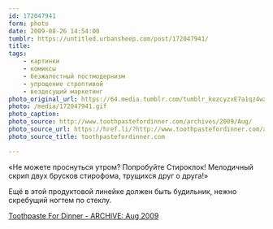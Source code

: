 ```yaml
---
id: 172047941
form: photo
date: 2009-08-26 14:54:00
tumblr: https://untitled.urbansheep.com/post/172047941/
title:
tags:
    - картинки
    - комиксы
    - безжалостный постмодернизм
    - упрощение строптивой
    - вездесущий маркетинг
photo_original_url: https://64.media.tumblr.com/tumblr_kozcyzxE7a1qz4wzio1_640.gif
photo: /media/172047941.gif
photo_caption: 
photo_source: http://www.toothpastefordinner.com/archives/2009/Aug/
photo_source_url: https://href.li/?http://www.toothpastefordinner.com/archives/2009/Aug/
photo_source_title: toothpastefordinner.com

---
```


<p>«Не можете проснуться утром? Попробуйте Стироклок! Мелодичный скрип двух брусков стирофома, трущихся друг о друга!»</p>

<p>Ещё в этой продуктовой линейке должен быть будильник, нежно скребущий ногтем по стеклу.</p>

<p><a href="http://www.toothpastefordinner.com/archives/2009/Aug/">Toothpaste For Dinner - ARCHIVE: Aug 2009</a></p>
